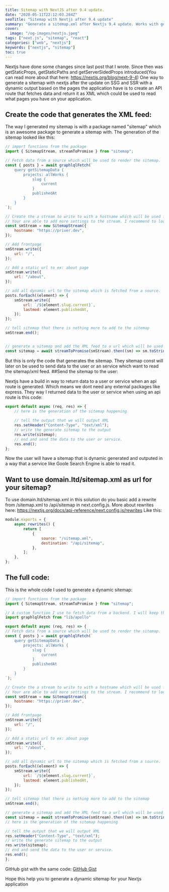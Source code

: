 ```yaml
---
title: Sitemap with NextJS after 9.4 update.
date: "2020-05-11T22:12:03.284Z"
seoTitle: "Sitemap with Nextjs after 9.4 update"
summary: "Generate a sitemap.xml after Nextjs 9.4 update. Works with getServerSidedProps, getStaticProps update"
cover:
  image: "/og-images/nextjs.jpeg"
tags: ["next.js", "sitemap", "react"]
categories: ["web", "nextjs"]
keywords: ["nextjs", "sitemap"]
toc: true
---
```


Nextjs have done some changes since last post that I wrote. Since then was getStaticProps, getStaticPaths and getServerSidedProps introduced(You can read more about that here: https://nextjs.org/blog/next-9-4)
One way to generate a sitemap with nextjs after the update on SSG and SSR with a dynamic output based on the pages the application have is to create an API route that fetches data and return it as XML which could be used to read what pages you have on your application.
## Create the code that generates the XML feed:

The way I generated my sitemap is with a package named "sitemap" which is an awesome package to generate a sitemap with.
The generation of the sitemap looked like this:

```javascript
// import functions from the package
import { SitemapStream, streamToPromise } from "sitemap";

// Fetch data from a source which will be used to render the sitemap.
const { posts } = await graphlqlFetch(`
    query getSitemapData {
        projects: allWorks {
            slug {
                current
            }
            publishedAt
        }
    }
`);

// Create the a stream to write to with a hostname which will be used for all links
// Your are able to add more settings to the stream. I recommend to look a the npm package for more information.
const smStream = new SitemapStream({
    hostname: "https://priver.dev",
});

// Add frontpage
smStream.write({
    url: "/",
});

// Add a static url to ex: about page
smStream.write({
    url: "/about",
});

// add all dynamic url to the sitemap which is fetched from a source.
posts.forEach((element) => {
    smStream.write({
        url: `/${element.slug.current}`,
        lastmod: element.publishedAt,
    });
});

// tell sitemap that there is nothing more to add to the sitemap
smStream.end();


// generate a sitemap and add the XML feed to a url which will be used later on.
const sitemap = await streamToPromise(smStream).then((sm) => sm.toString());
```

But this is only the code that generates the sitemap. They sitemap const will later on be used to send data to the user or an service which want to read the sitemap/xml feed.
##Send the sitemap to the user:

Nextjs have a build in way to return data to a user or service when an api route is generated. Which means we dont need any external packages like express.
They way I returned data to the user or service when using an api route is this code:
```javascript
export default async (req, res) => {
    // here is the generation of the sitemap happening
    
    // tell the output that we will output XML
    res.setHeader("Content-Type", "text/xml");
    // write the generate sitemap to the output
    res.write(sitemap);
    // end and send the data to the user or service.
    res.end();
};
```
Now the user will have a sitemap that is dynamic generated and outputed in a way that a service like Goole Search Engine is able to read it.

## Want to use domain.ltd/sitemap.xml as url for your sitemap?

To use domain.ltd/sitemap.xml in this solution do you basic add a rewrite from /sitemap.xml to /api/sitemap in next.config.js. More about rewrites here: https://nextjs.org/docs/api-reference/next.config.js/rewrites
Like this:
```javascript
module.exports = {
    async rewrites() {
        return [
            {
                source: "/sitemap.xml",
                destination: "/api/sitemap",
            },
        ];
    },
};
```

## The full code:
This is the whole code I used to generate a dynamic sitemap:
```javascript
// import functions from the package
import { SitemapStream, streamToPromise } from "sitemap";

// A custom function I use to fetch data from a backend. I will keep the import to make it more clear why "graphlqlFetch" is used in the code
import graphlqlFetch from "lib/apollo"

export default async (req, res) => {
// Fetch data from a source which will be used to render the sitemap.
const { posts } = await graphlqlFetch(`
    query getSitemapData {
        projects: allWorks {
            slug {
                current
            }
            publishedAt
        }
    }
`);

// Create the a stream to write to with a hostname which will be used for all links
// Your are able to add more settings to the stream. I recommend to look a the npm package for more information.
const smStream = new SitemapStream({
    hostname: "https://priver.dev",
});

// Add frontpage
smStream.write({
    url: "/",
});

// Add a static url to ex: about page
smStream.write({
    url: "/about",
});

// add all dynamic url to the sitemap which is fetched from a source.
posts.forEach((element) => {
    smStream.write({
        url: `/${element.slug.current}`,
        lastmod: element.publishedAt,
    });
});

// tell sitemap that there is nothing more to add to the sitemap
smStream.end();

// generate a sitemap and add the XML feed to a url which will be used later on.
const sitemap = await streamToPromise(smStream).then((sm) => sm.toString());
// here is the generation of the sitemap happening

// tell the output that we will output XML
res.setHeader("Content-Type", "text/xml");
// write the generate sitemap to the output
res.write(sitemap);
// end and send the data to the user or service.
res.end();
};
```

GitHub gist with the same code: [GitHub Gist](https://gist.github.com/emilpriver/475ab666d3155f84f9739cbf8567e640)

Hope this help you to generate a dynamic sitemap for your Nextjs application
